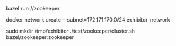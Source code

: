 bazel run //zookeeper

docker network create --subnet=172.171.170.0/24 exhibitor_network

sudo mkdir /tmp/exhibitor
./test/zookeeper/cluster.sh bazel/zookeeper:zookeeper
